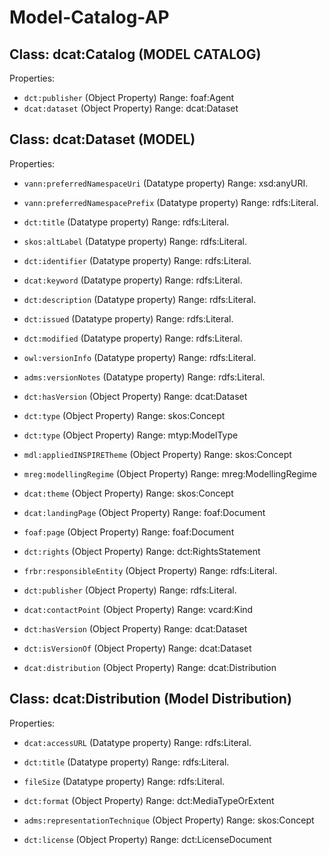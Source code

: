 # Model-Catalog-AP

## Class: dcat:Catalog (MODEL CATALOG)
Properties:
* `dct:publisher`  (Object Property) Range: foaf:Agent
* `dcat:dataset`  (Object Property) Range: dcat:Dataset

## Class: dcat:Dataset (MODEL)
Properties:
* `vann:preferredNamespaceUri` (Datatype property) Range: xsd:anyURI. 
* `vann:preferredNamespacePrefix` (Datatype property) Range: rdfs:Literal. 
* `dct:title` (Datatype property) Range: rdfs:Literal. 
* `skos:altLabel` (Datatype property) Range: rdfs:Literal. 
* `dct:identifier` (Datatype property) Range: rdfs:Literal. 
* `dcat:keyword` (Datatype property) Range: rdfs:Literal. 
* `dct:description` (Datatype property) Range: rdfs:Literal. 
* `dct:issued` (Datatype property) Range: rdfs:Literal. 
* `dct:modified` (Datatype property) Range: rdfs:Literal. 
* `owl:versionInfo` (Datatype property) Range: rdfs:Literal. 
* `adms:versionNotes` (Datatype property) Range: rdfs:Literal. 

* `dct:hasVersion`  (Object Property) Range: dcat:Dataset
* `dct:type`  (Object Property) Range: skos:Concept
* `dct:type`  (Object Property) Range: mtyp:ModelType
* `mdl:appliedINSPIRETheme`  (Object Property) Range: skos:Concept
* `mreg:modellingRegime`  (Object Property) Range: mreg:ModellingRegime
* `dcat:theme`  (Object Property) Range: skos:Concept
* `dcat:landingPage`  (Object Property) Range: foaf:Document
* `foaf:page`  (Object Property) Range: foaf:Document
* `dct:rights`  (Object Property) Range: dct:RightsStatement
* `frbr:responsibleEntity`  (Object Property) Range: rdfs:Literal.
* `dct:publisher`  (Object Property) Range: rdfs:Literal.
* `dcat:contactPoint`  (Object Property) Range: vcard:Kind
* `dct:hasVersion`  (Object Property) Range: dcat:Dataset
* `dct:isVersionOf`  (Object Property) Range: dcat:Dataset
* `dcat:distribution`  (Object Property) Range: dcat:Distribution

 ## Class: dcat:Distribution (Model Distribution)
Properties:
* `dcat:accessURL` (Datatype property) Range: rdfs:Literal. 
* `dct:title` (Datatype property) Range: rdfs:Literal. 
* `fileSize` (Datatype property) Range: rdfs:Literal. 

* `dct:format`  (Object Property) Range: dct:MediaTypeOrExtent
* `adms:representationTechnique`  (Object Property) Range: skos:Concept
* `dct:license`  (Object Property) Range: dct:LicenseDocument

